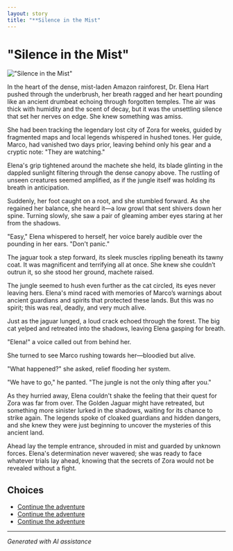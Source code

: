 ```yaml
---
layout: story
title: "**Silence in the Mist"
---
```


# **"Silence in the Mist"**

![**"Silence in the Mist"**](../input_images/20221113_162250.jpg)

In the heart of the dense, mist-laden Amazon rainforest, Dr. Elena Hart pushed through the underbrush, her breath ragged and her heart pounding like an ancient drumbeat echoing through forgotten temples. The air was thick with humidity and the scent of decay, but it was the unsettling silence that set her nerves on edge. She knew something was amiss.

She had been tracking the legendary lost city of Zora for weeks, guided by fragmented maps and local legends whispered in hushed tones. Her guide, Marco, had vanished two days prior, leaving behind only his gear and a cryptic note: "They are watching."

Elena's grip tightened around the machete she held, its blade glinting in the dappled sunlight filtering through the dense canopy above. The rustling of unseen creatures seemed amplified, as if the jungle itself was holding its breath in anticipation.

Suddenly, her foot caught on a root, and she stumbled forward. As she regained her balance, she heard it—a low growl that sent shivers down her spine. Turning slowly, she saw a pair of gleaming amber eyes staring at her from the shadows.

"Easy," Elena whispered to herself, her voice barely audible over the pounding in her ears. "Don't panic."

The jaguar took a step forward, its sleek muscles rippling beneath its tawny coat. It was magnificent and terrifying all at once. She knew she couldn’t outrun it, so she stood her ground, machete raised.

The jungle seemed to hush even further as the cat circled, its eyes never leaving hers. Elena's mind raced with memories of Marco’s warnings about ancient guardians and spirits that protected these lands. But this was no spirit; this was real, deadly, and very much alive.

Just as the jaguar lunged, a loud crack echoed through the forest. The big cat yelped and retreated into the shadows, leaving Elena gasping for breath.

"Elena!" a voice called out from behind her.

She turned to see Marco rushing towards her—bloodied but alive.

"What happened?" she asked, relief flooding her system.

"We have to go," he panted. "The jungle is not the only thing after you."

As they hurried away, Elena couldn't shake the feeling that their quest for Zora was far from over. The Golden Jaguar might have retreated, but something more sinister lurked in the shadows, waiting for its chance to strike again. The legends spoke of cloaked guardians and hidden dangers, and she knew they were just beginning to uncover the mysteries of this ancient land.

Ahead lay the temple entrance, shrouded in mist and guarded by unknown forces. Elena's determination never wavered; she was ready to face whatever trials lay ahead, knowing that the secrets of Zora would not be revealed without a fight.


## Choices

* [Continue the adventure](./463893960_8751402418287450_1246655841173803972_n.md)
* [Continue the adventure](./B0BW23BXYN.01.S001.LXXXXXXX.md)
* [Continue the adventure](./20221014_111722.md)


---
*Generated with AI assistance*
